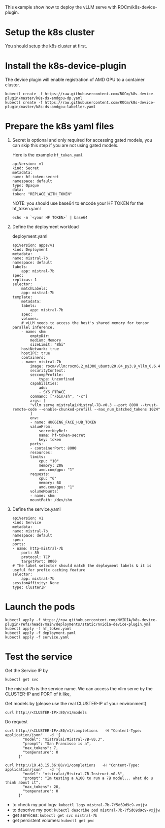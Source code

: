 This example show how to deploy the vLLM serve with ROCm/k8s-device-plugin.

# Setup the k8s cluster
You should setup the k8s cluster at first.

# Install the k8s-device-plugin
 The device plugin will enable registration of AMD GPU to a container cluster.

```
kubectl create -f https://raw.githubusercontent.com/ROCm/k8s-device-plugin/master/k8s-ds-amdgpu-dp.yaml
kubectl create -f https://raw.githubusercontent.com/ROCm/k8s-device-plugin/master/k8s-ds-amdgpu-labeller.yaml
```

# Prepare the k8s yaml files

1. Secret is optional and only required for accessing gated models, you can skip this step if you are not using gated models.

    Here is the example `hf_token.yaml`

    ```
    apiVersion: v1
    kind: Secret
    metadata:
    name: hf-token-secret
    namespace: default
    type: Opaque
    data:
    token: "REPLACE_WITH_TOKEN"
    ```

    NOTE: you should use base64 to encode your HF TOKEN for the hf_token.yaml

    ```
    echo -n `<your HF TOKEN>` | base64
    ```

2. Define the deployment workload
    
    deployment.yaml

    ```
    apiVersion: apps/v1
    kind: Deployment
    metadata:
    name: mistral-7b
    namespace: default
    labels:
        app: mistral-7b
    spec:
    replicas: 1
    selector:
        matchLabels:
        app: mistral-7b
    template:
        metadata:
        labels:
            app: mistral-7b
        spec:
        volumes:
        # vLLM needs to access the host's shared memory for tensor parallel inference.
        - name: shm
            emptyDir:
            medium: Memory
            sizeLimit: "8Gi"
        hostNetwork: true
        hostIPC: true
        containers:
        - name: mistral-7b
            image: rocm/vllm:rocm6.2_mi300_ubuntu20.04_py3.9_vllm_0.6.4
            securityContext:
            seccompProfile:
                type: Unconfined
            capabilities:
                add:
                - SYS_PTRACE
            command: ["/bin/sh", "-c"]
            args: [
            "vllm serve mistralai/Mistral-7B-v0.3 --port 8000 --trust-remote-code --enable-chunked-prefill --max_num_batched_tokens 1024"
            ]
            env:
            - name: HUGGING_FACE_HUB_TOKEN
            valueFrom:
                secretKeyRef:
                name: hf-token-secret
                key: token
            ports:
            - containerPort: 8000
            resources:
            limits:
                cpu: "10"
                memory: 20G
                amd.com/gpu: "1"
            requests:
                cpu: "6"
                memory: 6G
                amd.com/gpu: "1"
            volumeMounts:
            - name: shm
            mountPath: /dev/shm
    ```   

3. Define the service.yaml

    ```
    apiVersion: v1
    kind: Service
    metadata:
    name: mistral-7b
    namespace: default
    spec:
    ports:
    - name: http-mistral-7b
        port: 80
        protocol: TCP
        targetPort: 8000
    # The label selector should match the deployment labels & it is useful for prefix caching feature
    selector:
        app: mistral-7b
    sessionAffinity: None
    type: ClusterIP
    ```


# Launch the pods

```
kubectl apply -f https://raw.githubusercontent.com/NVIDIA/k8s-device-plugin/refs/heads/main/deployments/static/nvidia-device-plugin.yml
kubectl apply -f hf_token.yaml
kubectl apply -f deployment.yaml
kubectl apply -f service.yaml
```
    

# Test the service

Get the Service IP by 

```
kubectl get svc
```
The mistral-7b is the service name. We can access the vllm serve by the CLUSTER-IP and PORT of it like,

Get models by (please use the real CLUSTER-IP of your environment)

```
curl http://<CLUSTER-IP>:80/v1/models
```

Do request
```
curl http://<CLUSTER-IP>:80/v1/completions   -H "Content-Type: application/json"   -d '{
        "model": "mistralai/Mistral-7B-v0.3",
        "prompt": "San Francisco is a",
        "max_tokens": 7,
        "temperature": 0
      }'
```



```
curl http://10.43.15.36:80/v1/completions   -H "Content-Type: application/json"   -d '{
        "model": "mistralai/Mistral-7B-Instruct-v0.3",
        "prompt": "Im testing a A100 to run a 7B model... what do u think about it",
        "max_tokens": 20,
        "temperature": 0
      }'
````

- to check my pod logs: `kubectl logs mistral-7b-7f5d69d9c9-vxjjw`
- to descrive my pod: `kubectl describe pod mistral-7b-7f5d69d9c9-vxjjw`
- get services: `kubectl get svc mistral-7b`
- get persistent volumes: `kubectl get pvc`
